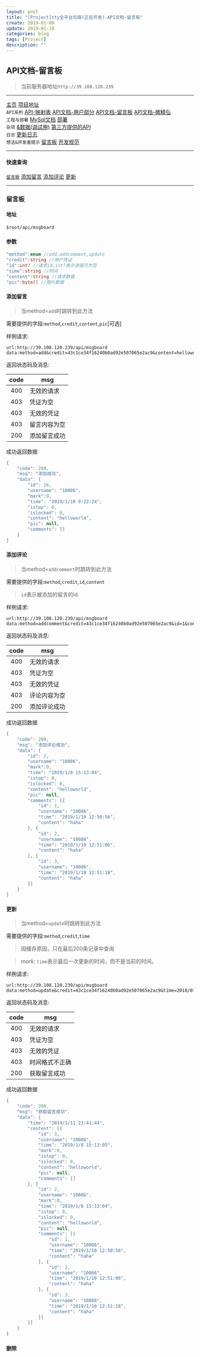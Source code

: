 ```yaml
---
layout: post
title: "[Project]tty全平台后端(正在开发)-API文档-留言板"
create: 2019-01-09
update: 2019-01-10
categories: blog
tags: [Project]
description: ""
---
```


## API文档-留言板

> 当前服务器地址`http://39.108.120.239`

-------

[主页](https://h1542462994.github.io/blog/2018/12/23/aspserver-index/)    [项目地址](https://github.com/TropicalTeamYard/tty.platform.aspserver)<br/>
`API系列` [API-映射表](https://h1542462994.github.io/blog/2019/01/12/aspserver-apimap) [API文档-用户部分](https://h1542462994.github.io/blog/2018/12/23/aspserver-api-user/)  [API文档-留言板](https://h1542462994.github.io/blog/2019/01/09/aspserver-api-msgboard/)   [API文档-微精弘](https://h1542462994.github.io/blog/2019/01/09/aspserver-api-wejh/)<br/>
`工程与部署` [MySql文档](https://h1542462994.github.io/blog/2018/12/23/aspserver-mysql/)  [部署](https://h1542462994.github.io/blog/2018/12/23/aspserver-deploy/)<br/>
`杂项` [&数据(调试用)](https://h1542462994.github.io/blog/2018/12/23/aspserver-data/)    [第三方提供的API](https://h1542462994.github.io/blog/2018/12/23/aspserver-providedapi/)<br/>
`日志` [更新日志](https://h1542462994.github.io/blog/2019/01/09/aspserver-updatelog/)<br/>
`想法&开发者提示` [留言板](https://h1542462994.github.io/blog/2019/01/03/aspserver-msgboard/)    [开发规范](https://h1542462994.github.io/blog/2019/01/11/aspserver-regular/)  

-------

#### 快速查询

[`留言板`](https://h1542462994.github.io/blog/2019/01/09/aspserver-api-msgboard/#留言板)  [添加留言](https://h1542462994.github.io/blog/2019/01/09/aspserver-api-msgboard/#添加留言)    [添加评论](#添加评论)  [更新](#更新)

-------

### 留言板

#### 地址

```
$root/api/msgboard
```

#### 参数
```csharp
"method":enum //add,addcomment,update
"credit":string //用户凭证
"id":int? //请求id,int?表示该值可为空
"time":string //时间
"content":string //请求数据
"pic":byte[] //图片数据
```

#### 添加留言

> 当method=`add`时跳转到此方法

需要提供的字段:`method`,`credit`,`content`,`pic`[可选]

样例请求:
```
url:http://39.108.120.239/api/msgboard
data:method=add&credit=43c1ce34f16240b0ad92e507065e2ac9&content=helloworld
```
返回状态码及消息:

| code | msg |
| :---: | --- |
| 400 | 无效的请求 |
| 403 | 凭证为空 |
| 403 | 无效的凭证 |
| 403 | 留言内容为空 |
| 200 | 添加留言成功 |

成功返回数据

```csharp
{
	"code": 200,
	"msg": "添加成功",
	"data": {
		"id": 16,
		"username": "10086",
		"mark":0,
		"time": "2019/1/10 9:22:24",
		"istop": 0,
		"islocked": 0,
		"content": "helloworld",
		"pic": null,
		"comments": []
	}
}
```

#### 添加评论

> 当method=`addcomment`时跳转到此方法

需要提供的字段:`method`,`credit`,`id`,`content`

> `id`表示被添加的留言的id.

样例请求:
```
url:http://39.108.120.239/api/msgboard
data:method=addcomment&credit=43c1ce34f16240b0ad92e507065e2ac9&id=1&content=haha
```
返回状态码及消息:

| code | msg |
| :---: | --- |
| 400 | 无效的请求 |
| 403 | 凭证为空 |
| 403 | 无效的凭证 |
| 403 | 评论内容为空 |
| 200 | 添加评论成功 |

成功返回数据

```csharp
{
	"code": 200,
	"msg": "添加评论成功",
	"data": {
		"id": 2,
		"username": "10086",
		"mark":0,
		"time": "2019/1/8 15:13:04",
		"istop": 0,
		"islocked": 0,
		"content": "helloworld",
		"pic": null,
		"comments": [{
			"id": 1,
			"username": "10086",
			"time": "2019/1/10 12:50:56",
			"content": "haha"
		}, {
			"id": 2,
			"username": "10086",
			"time": "2019/1/10 12:51:06",
			"content": "haha"
		}, {
			"id": 3,
			"username": "10086",
			"time": "2019/1/10 12:51:18",
			"content": "haha"
		}]
	}
}
```

#### 更新

> 当method=`update`时跳转到此方法

需要提供的字段:`method`,`credit`,`time`

> 因缓存原因，只在最后200条记录中查询

> *mark:* `time`表示最后一次更新的时间，而不是当前的时间。

样例请求:

```
url:http://39.108.120.239/api/msgboard
data:method=update&credit=43c1ce34f16240b0ad92e507065e2ac9&time=2018/07/07%2014:00:00
```

返回状态码及消息:

| code | msg |
| :---: | --- |
| 400 | 无效的请求 |
| 403 | 凭证为空 |
| 403 | 无效的凭证 |
| 403 | 时间格式不正确 |
| 200 | 获取留言成功 |

成功返回数据

```csharp
{
	"code": 200,
	"msg": "获取留言成功",
	"data": {
		"time": "2019/1/11 23:41:44",
		"content": [{
			"id": 3,
			"username": "10086",
			"time": "2019/1/8 15:13:05",
			"mark":0,
			"istop": 0,
			"islocked": 0,
			"content": "helloworld",
			"pic": null,
			"comments": []
		}, {
			"id": 2,
			"username": "10086",
			"mark":0,
			"time": "2019/1/8 15:13:04",
			"istop": 0,
			"islocked": 0,
			"content": "helloworld",
			"pic": null,
			"comments": [{
				"id": 1,
				"username": "10086",
				"time": "2019/1/10 12:50:56",
				"content": "haha"
			}, {
				"id": 2,
				"username": "10086",
				"time": "2019/1/10 12:51:06",
				"content": "haha"
			}, {
				"id": 3,
				"username": "10086",
				"time": "2019/1/10 12:51:18",
				"content": "haha"
			}]
		}]
	}
}
```

#### 删除

